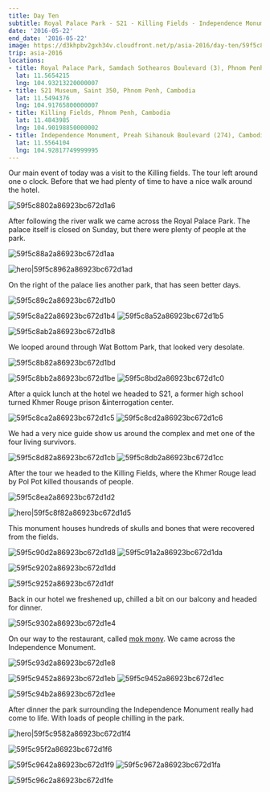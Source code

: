 ```yaml
---
title: Day Ten
subtitle: Royal Palace Park - S21 - Killing Fields - Independence Monument
date: '2016-05-22'
end_date: '2016-05-22'
image: https://d3khpbv2gxh34v.cloudfront.net/p/asia-2016/day-ten/59f5c8782a86923bc672d1a3.jpg
trip: asia-2016
locations:
- title: Royal Palace Park, Samdach Sothearos Boulevard (3), Phnom Penh, Cambodia
  lat: 11.5654215
  lng: 104.93213220000007
- title: S21 Museum, Saint 350, Phnom Penh, Cambodia
  lat: 11.5494376
  lng: 104.91765800000007
- title: Killing Fields, Phnom Penh, Cambodia
  lat: 11.4843985
  lng: 104.90198850000002
- title: Independence Monument, Preah Sihanouk Boulevard (274), Cambodia
  lat: 11.5564104
  lng: 104.92817749999995
---
```


Our main event of today was a visit to the Killing fields. The tour left around one o clock. Before that we had plenty of time to have a nice walk around the hotel.

![59f5c8802a86923bc672d1a6](https://d3khpbv2gxh34v.cloudfront.net/p/asia-2016/day-ten/59f5c8852a86923bc672d1a9.jpg "1.5")

After following the river walk we came across the Royal Palace Park. The palace itself is closed on Sunday, but there were plenty of people at the park.

![59f5c88a2a86923bc672d1aa](https://d3khpbv2gxh34v.cloudfront.net/p/asia-2016/day-ten/59f5c88f2a86923bc672d1ac.jpg "1.5")

![hero|59f5c8962a86923bc672d1ad](https://d3khpbv2gxh34v.cloudfront.net/p/asia-2016/day-ten/59f5c8962a86923bc672d1ad.jpg "1.5")

On the right of the palace lies another park, that has seen better days.

![59f5c89c2a86923bc672d1b0](https://d3khpbv2gxh34v.cloudfront.net/p/asia-2016/day-ten/59f5c8a02a86923bc672d1b3.jpg "1.5")

![59f5c8a22a86923bc672d1b4](https://d3khpbv2gxh34v.cloudfront.net/p/asia-2016/day-ten/59f5c8a72a86923bc672d1b6.jpg "1.5")
![59f5c8a52a86923bc672d1b5](https://d3khpbv2gxh34v.cloudfront.net/p/asia-2016/day-ten/59f5c8a92a86923bc672d1b7.jpg "1.5")

![59f5c8ab2a86923bc672d1b8](https://d3khpbv2gxh34v.cloudfront.net/p/asia-2016/day-ten/59f5c8af2a86923bc672d1ba.jpg "1.5")

We looped around through Wat Bottom Park, that looked very desolate.

![59f5c8b82a86923bc672d1bd](https://d3khpbv2gxh34v.cloudfront.net/p/asia-2016/day-ten/59f5c8bb2a86923bc672d1bf.jpg "1.5")

![59f5c8bb2a86923bc672d1be](https://d3khpbv2gxh34v.cloudfront.net/p/asia-2016/day-ten/59f5c8c32a86923bc672d1c2.jpg "1.5")
![59f5c8bd2a86923bc672d1c0](https://d3khpbv2gxh34v.cloudfront.net/p/asia-2016/day-ten/59f5c8c32a86923bc672d1c3.jpg "1.5")

After a quick lunch at the hotel we headed to S21, a former high school turned Khmer Rouge prison &interrogation center.

![59f5c8ca2a86923bc672d1c5](https://d3khpbv2gxh34v.cloudfront.net/p/asia-2016/day-ten/59f5c8d32a86923bc672d1c9.jpg "1.5")
![59f5c8cd2a86923bc672d1c6](https://d3khpbv2gxh34v.cloudfront.net/p/asia-2016/day-ten/59f5c8d32a86923bc672d1c8.jpg "0.667")

We had a very nice guide show us around the complex and met one of the four living survivors.

![59f5c8d82a86923bc672d1cb](https://d3khpbv2gxh34v.cloudfront.net/p/asia-2016/day-ten/59f5c8dd2a86923bc672d1cd.jpg "1.5")
![59f5c8db2a86923bc672d1cc](https://d3khpbv2gxh34v.cloudfront.net/p/asia-2016/day-ten/59f5c8e02a86923bc672d1cf.jpg "1.5")

After the tour we headed to the Killing Fields, where the Khmer Rouge lead by Pol Pot killed thousands of people.

![59f5c8ea2a86923bc672d1d2](https://d3khpbv2gxh34v.cloudfront.net/p/asia-2016/day-ten/59f5c8f02a86923bc672d1d3.jpg "1.5")

![hero|59f5c8f82a86923bc672d1d5](https://d3khpbv2gxh34v.cloudfront.net/p/asia-2016/day-ten/59f5c8f82a86923bc672d1d5.jpg "0.667")

This monument houses hundreds of skulls and bones that were recovered from the fields.

![59f5c90d2a86923bc672d1d8](https://d3khpbv2gxh34v.cloudfront.net/p/asia-2016/day-ten/59f5c9102a86923bc672d1d9.jpg "0.667")
![59f5c91a2a86923bc672d1da](https://d3khpbv2gxh34v.cloudfront.net/p/asia-2016/day-ten/59f5c91f2a86923bc672d1dc.jpg "1.5")

![59f5c9202a86923bc672d1dd](https://d3khpbv2gxh34v.cloudfront.net/p/asia-2016/day-ten/59f5c9252a86923bc672d1e0.jpg "1.5")

![59f5c9252a86923bc672d1df](https://d3khpbv2gxh34v.cloudfront.net/p/asia-2016/day-ten/59f5c9292a86923bc672d1e2.jpg "1.5")

Back in our hotel we freshened up, chilled a bit on our balcony and headed for dinner.

![59f5c9302a86923bc672d1e4](https://d3khpbv2gxh34v.cloudfront.net/p/asia-2016/day-ten/59f5c9352a86923bc672d1e6.jpg "1.5")

On our way to the restaurant, called [mok mony](http://www.mokmony.com/). We came across the Independence Monument.

![59f5c93d2a86923bc672d1e8](https://d3khpbv2gxh34v.cloudfront.net/p/asia-2016/day-ten/59f5c9402a86923bc672d1ea.jpg "1.5")

![59f5c9452a86923bc672d1eb](https://d3khpbv2gxh34v.cloudfront.net/p/asia-2016/day-ten/59f5c94c2a86923bc672d1ef.jpg "1.5")
![59f5c9452a86923bc672d1ec](https://d3khpbv2gxh34v.cloudfront.net/p/asia-2016/day-ten/59f5c94c2a86923bc672d1f0.jpg "1.5")

![59f5c94b2a86923bc672d1ee](https://d3khpbv2gxh34v.cloudfront.net/p/asia-2016/day-ten/59f5c94f2a86923bc672d1f1.jpg "1.5")

After dinner the park surrounding the Independence Monument really had come to life. With loads of people chilling in the park.

![hero|59f5c9582a86923bc672d1f4](https://d3khpbv2gxh34v.cloudfront.net/p/asia-2016/day-ten/59f5c9582a86923bc672d1f4.jpg "1.5")

![59f5c95f2a86923bc672d1f6](https://d3khpbv2gxh34v.cloudfront.net/p/asia-2016/day-ten/59f5c9632a86923bc672d1f8.jpg "1.5")

![59f5c9642a86923bc672d1f9](https://d3khpbv2gxh34v.cloudfront.net/p/asia-2016/day-ten/59f5c9672a86923bc672d1fb.jpg "1.5")
![59f5c9672a86923bc672d1fa](https://d3khpbv2gxh34v.cloudfront.net/p/asia-2016/day-ten/59f5c96a2a86923bc672d1fd.jpg "1.5")

![59f5c96c2a86923bc672d1fe](https://d3khpbv2gxh34v.cloudfront.net/p/asia-2016/day-ten/59f5c9702a86923bc672d1ff.jpg "1.5")

